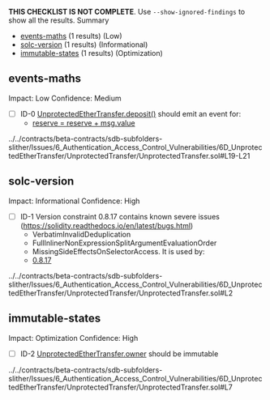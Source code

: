 **THIS CHECKLIST IS NOT COMPLETE**. Use `--show-ignored-findings` to show all the results.
Summary
 - [events-maths](#events-maths) (1 results) (Low)
 - [solc-version](#solc-version) (1 results) (Informational)
 - [immutable-states](#immutable-states) (1 results) (Optimization)
## events-maths
Impact: Low
Confidence: Medium
 - [ ] ID-0
[UnprotectedEtherTransfer.deposit()](../../contracts/beta-contracts/sdb-subfolders-slither/Issues/6_Authentication_Access_Control_Vulnerabilities/6D_UnprotectedEtherTransfer/UnprotectedTransfer/UnprotectedTransfer.sol#L19-L21) should emit an event for: 
	- [reserve = reserve + msg.value](../../contracts/beta-contracts/sdb-subfolders-slither/Issues/6_Authentication_Access_Control_Vulnerabilities/6D_UnprotectedEtherTransfer/UnprotectedTransfer/UnprotectedTransfer.sol#L20) 

../../contracts/beta-contracts/sdb-subfolders-slither/Issues/6_Authentication_Access_Control_Vulnerabilities/6D_UnprotectedEtherTransfer/UnprotectedTransfer/UnprotectedTransfer.sol#L19-L21


## solc-version
Impact: Informational
Confidence: High
 - [ ] ID-1
Version constraint 0.8.17 contains known severe issues (https://solidity.readthedocs.io/en/latest/bugs.html)
	- VerbatimInvalidDeduplication
	- FullInlinerNonExpressionSplitArgumentEvaluationOrder
	- MissingSideEffectsOnSelectorAccess.
It is used by:
	- [0.8.17](../../contracts/beta-contracts/sdb-subfolders-slither/Issues/6_Authentication_Access_Control_Vulnerabilities/6D_UnprotectedEtherTransfer/UnprotectedTransfer/UnprotectedTransfer.sol#L2)

../../contracts/beta-contracts/sdb-subfolders-slither/Issues/6_Authentication_Access_Control_Vulnerabilities/6D_UnprotectedEtherTransfer/UnprotectedTransfer/UnprotectedTransfer.sol#L2


## immutable-states
Impact: Optimization
Confidence: High
 - [ ] ID-2
[UnprotectedEtherTransfer.owner](../../contracts/beta-contracts/sdb-subfolders-slither/Issues/6_Authentication_Access_Control_Vulnerabilities/6D_UnprotectedEtherTransfer/UnprotectedTransfer/UnprotectedTransfer.sol#L7) should be immutable 

../../contracts/beta-contracts/sdb-subfolders-slither/Issues/6_Authentication_Access_Control_Vulnerabilities/6D_UnprotectedEtherTransfer/UnprotectedTransfer/UnprotectedTransfer.sol#L7


